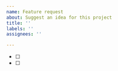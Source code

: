 ```yaml
---
name: Feature request
about: Suggest an idea for this project
title: ''
labels: ''
assignees: ''

---
```


- [ ]
- [ ]
